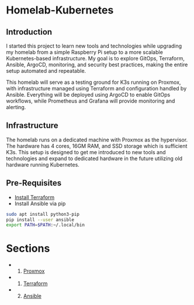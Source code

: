 # Homelab-Kubernetes

## Introduction

I started this project to learn new tools and technologies while upgrading my homelab from a simple Raspberry Pi setup to a more scalable Kubernetes-based infrastructure. My goal is to explore GitOps, Terraform, Ansible, ArgoCD, monitoring, and security best practices, making the entire setup automated and repeatable.

This homelab will serve as a testing ground for K3s running on Proxmox, with infrastructure managed using Terraform and configuration handled by Ansible. Everything will be deployed using ArgoCD to enable GitOps workflows, while Prometheus and Grafana will provide monitoring and alerting.

## Infrastructure

The homelab runs on a dedicated machine with Proxmox as the hypervisor. The hardware has 4 cores, 16GM RAM, and SSD storage which is sufficient K3s. This setup is designed to get me introduced to new tools and technologies and expand to dedicated hardware in the future utilizing old hardware running Kubernetes.

## Pre-Requisites
- [Install Terraform](https://developer.hashicorp.com/terraform/tutorials/aws-get-started/install-cli#install-terraform)
- Install Ansible via pip
```sh
sudo apt install python3-pip
pip install --user ansible
export PATH=$PATH:~/.local/bin
```

# Sections
- 1. [Proxmox](/docs/PROXMOX.md)
- 1. [Terraform](/docs/TERRAFORM.md)
- 2. [Ansible](/docs/ANSIBLE.md)